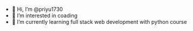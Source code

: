 - 👋 Hi, I’m @priyu1730
- 👀 I’m interested in coading
- 🌱 I’m currently learning full stack web development with python course

<!---
priyu1730/priyu1730 is a ✨ special ✨ repository because its `README.md` (this file) appears on your GitHub profile.
You can click the Preview link to take a look at your changes.
--->
